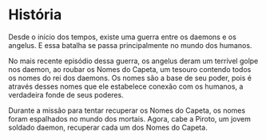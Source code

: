 # História

Desde o início dos tempos, existe uma guerra entre os daemons e os angelus. E essa batalha se passa principalmente no mundo dos humanos.

No mais recente episódio dessa guerra, os angelus deram um terrível golpe nos daemon, ao roubar os Nomes do Capeta, um tesouro contendo todos os nomes do rei dos daemons. Os nomes são a base de seu poder, pois é através desses nomes que ele estabelece conexão com os humanos, a verdadeira fonde de seus poderes.

Durante a missão para tentar recuperar os Nomes do Capeta, os nomes foram espalhados no mundo dos mortais. Agora, cabe a Piroto, um jovem soldado daemon, recuperar cada um dos Nomes do Capeta.

